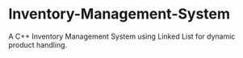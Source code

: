 # Inventory-Management-System
A C++ Inventory Management System using Linked List for dynamic product handling.
